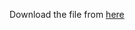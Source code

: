 Download the file from [here](https://drive.google.com/file/d/19IM08Uor-1ENw448Q2u6RIk5pjeIBmzD/view?usp=sharing)
